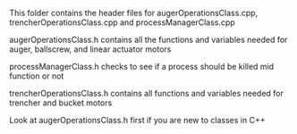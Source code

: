 This folder contains the header files for augerOperationsClass.cpp, trencherOperationsClass.cpp and processManagerClass.cpp

augerOperationsClass.h contains all the functions and variables needed for auger, ballscrew, and linear actuator motors

processManagerClass.h checks to see if a process should be killed mid function or not

trencherOperationsClass.h contains all functions and variables needed for trencher and bucket motors

Look at augerOperationsClass.h first if you are new to classes in C++